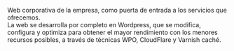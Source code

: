 Web corporativa de la empresa, como puerta de entrada a los servicios que ofrecemos.  
La web se desarrolla por completo en <span class="text-warning">Wordpress</span>, que se modifica, configura y optimiza para obtener el mayor rendimiento con los menores recursos posibles, a través de técnicas <span class="text-warning">WPO</span>, <span class="text-warning">CloudFlare</span> y <span class="text-warning">Varnish caché</span>.